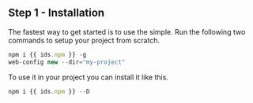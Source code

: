 ## Step 1 - Installation

The fastest way to get started is to use the simple. Run the following two commands to setup your project from scratch.

```javascript
npm i {{ ids.npm }} -g
web-config new --dir="my-project"
```

To use it in your project you can install it like this.

```javascript
npm i {{ ids.npm }} --D
```
